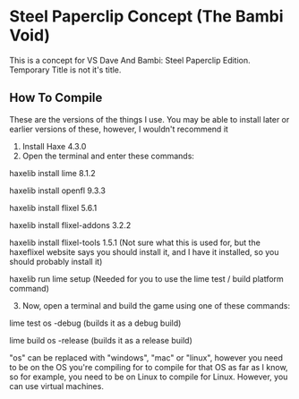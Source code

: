 # Steel Paperclip Concept (The Bambi Void)
This is a concept for VS Dave And Bambi: Steel Paperclip Edition. Temporary Title is not it's title.

## How To Compile
These are the versions of the things I use. You may be able to install later or earlier versions of these, however, I wouldn't recommend it
1. Install Haxe 4.3.0
2. Open the terminal and enter these commands:

haxelib install lime 8.1.2

haxelib install openfl 9.3.3

haxelib install flixel 5.6.1

haxelib install flixel-addons 3.2.2

haxelib install flixel-tools 1.5.1 (Not sure what this is used for, but the haxeflixel website says you should install it, and I have it installed, so you should probably install it)

haxelib run lime setup (Needed for you to use the lime test / build platform command)

3. Now, open a terminal and build the game using one of these commands:

lime test os -debug (builds it as a debug build)

lime build os -release (builds it as a release build)

"os" can be replaced with "windows", "mac" or "linux", however you need to be on the OS you're compiling for to compile for that OS as far as I know, so for example, you need to be on Linux to compile for Linux. However, you can use virtual machines.
